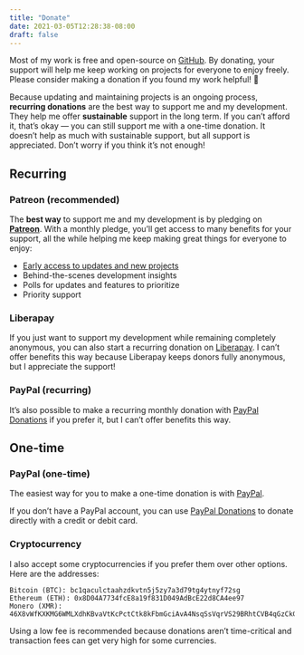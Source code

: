 ```yaml
---
title: "Donate"
date: 2021-03-05T12:28:38-08:00
draft: false
---
```


Most of my work is free and open-source on [GitHub](https://github.com/kdrag0n). By donating, your support will help me keep working on projects for everyone to enjoy freely. Please consider making a donation if you found my work helpful! 🙂

Because updating and maintaining projects is an ongoing process, **recurring donations** are the best way to support me and my development. They help me offer **sustainable** support in the long term. If you can’t afford it, that’s okay — you can still support me with a one-time donation. It doesn’t help as much with sustainable support, but all support is appreciated. Don’t worry if you think it’s not enough!

## Recurring

### Patreon (recommended)

The **best way** to support me and my development is by pledging on **[Patreon](https://patreon.com/kdrag0n)**. With a monthly pledge, you’ll get access to many benefits for your support, all the while helping me keep making great things for everyone to enjoy:

- [Early access to updates and new projects](/patreon/)
- Behind-the-scenes development insights
- Polls for updates and features to prioritize
- Priority support

### Liberapay

If you just want to support my development while remaining completely anonymous, you can also start a recurring donation on [Liberapay](https://liberapay.com). I can’t offer benefits this way because Liberapay keeps donors fully anonymous, but I appreciate the support!

### PayPal (recurring)

It’s also possible to make a recurring monthly donation with [PayPal Donations](https://www.paypal.com/donate/?hosted_button_id=CANAGMNX6YJH6) if you prefer it, but I can’t offer benefits this way.

## One-time

### PayPal (one-time)

The easiest way for you to make a one-time donation is with [PayPal](https://paypal.me/kdrag0ndonate).

If you don’t have a PayPal account, you can use [PayPal Donations](https://www.paypal.com/donate/?hosted_button_id=CANAGMNX6YJH6) to donate directly with a credit or debit card.

### Cryptocurrency

I also accept some cryptocurrencies if you prefer them over other options. Here are the addresses:

```text
Bitcoin (BTC): bc1qaculctaahzdkvtn5j5zy7a3d79tg4ytnyf72sg
Ethereum (ETH): 0x8D04A7734fcE8a19f831D049AdBcE22d8CA4ee97
Monero (XMR): 46X8vWfKXKMG6WMLXdhKBvaVtKcPctCtk8kFbmGciAvA4NsqSsVqrVS29BRhtCVB4qGzCkGSLiqN8a9S7TpixF4JQ4qBuWX
```

Using a low fee is recommended because donations aren’t time-critical and transaction fees can get very high for some currencies.
